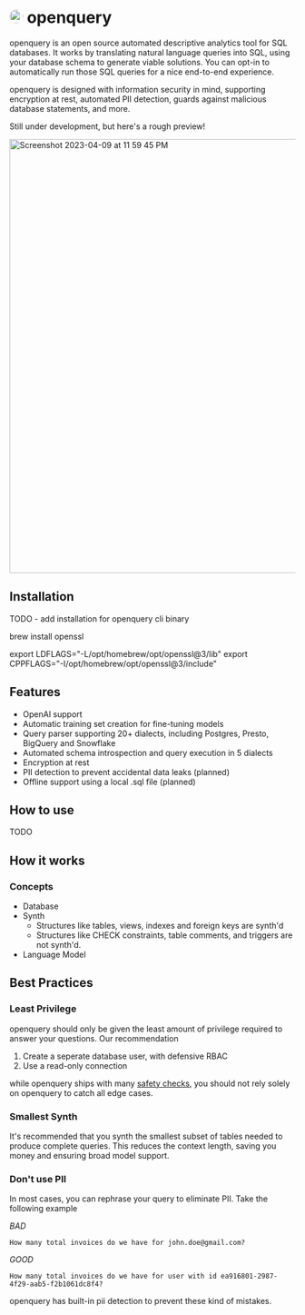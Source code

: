 # <img style="background:white; border-radius: 12px;" src="https://user-images.githubusercontent.com/12688453/229330427-fc12979a-443d-43c7-8e3f-2938cd5e3b78.png"  width="24" height="24"> openquery

openquery is an open source automated descriptive analytics tool for SQL databases. It works by translating natural language queries into SQL, using your database schema to generate viable solutions. You can opt-in to automatically run those SQL queries for a nice end-to-end experience.

openquery is designed with information security in mind, supporting encryption at rest, automated PII detection, guards against malicious database statements, and more.

Still under development, but here's a rough preview!

<img width="764" alt="Screenshot 2023-04-09 at 11 59 45 PM" src="https://user-images.githubusercontent.com/12688453/230823112-bfa6f19c-cb84-4bf7-9354-7185404a5a85.png">

## Installation

TODO - add installation for openquery cli binary

brew install openssl

export LDFLAGS="-L/opt/homebrew/opt/openssl@3/lib"
export CPPFLAGS="-I/opt/homebrew/opt/openssl@3/include"

## Features

- OpenAI support
- Automatic training set creation for fine-tuning models
- Query parser supporting 20+ dialects, including Postgres, Presto, BigQuery and Snowflake
- Automated schema introspection and query execution in 5 dialects
- Encryption at rest
- PII detection to prevent accidental data leaks (planned)
- Offline support using a local .sql file (planned) 

## How to use

TODO

## How it works

### Concepts

- Database
- Synth
  - Structures like tables, views, indexes and foreign keys are synth'd
  - Structures like CHECK constraints, table comments, and triggers are not synth'd.
- Language Model

## Best Practices

### Least Privilege

openquery should only be given the least amount of privilege required to answer your questions. Our recommendation

1. Create a seperate database user, with defensive RBAC
2. Use a read-only connection

while openquery ships with many [safety checks](/#), you should not rely solely on openquery to catch all edge cases.

### Smallest Synth

It's recommended that you synth the smallest subset of tables needed to produce complete queries. This reduces the context length, saving you money and ensuring broad model support. 

### Don't use PII

In most cases, you can rephrase your query to eliminate PII. Take the following example

_BAD_
```
How many total invoices do we have for john.doe@gmail.com?
```

_GOOD_
```
How many total invoices do we have for user with id ea916801-2987-4f29-aab5-f2b1061dc8f4?
```

openquery has built-in pii detection to prevent these kind of mistakes.
